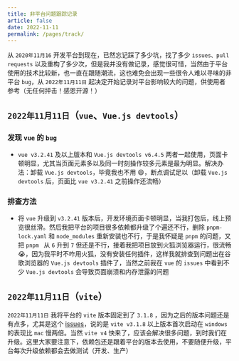 ```yaml
---
title: 非平台问题跟踪记录
article: false
date: 2022-11-11
permalink: /pages/track/
---
```


从 `2020年11月16` 开发平台到现在，已然忘记踩了多少坑，找了多少 `issues、pull requests` 以及重构了多少次，但是我并没有做记录，感觉很可惜，当然由于平台使用的技术比较新，也一直在跟随潮流，这也难免会出现一些很令人难以寻味的非平台 `bug`，从 `2022年11月11日` 起决定开始记录对平台影响较大的问题，供使用者参考（无任何抨击！感恩开源！）

## `2022年11月11日`（`vue`、`Vue.js devtools`）

### 发现 `vue` 的 `bug`

- `vue v3.2.41` 及以上版本和 `Vue.js devtools v6.4.5` 两者一起使用，页面卡顿明显，尤其当页面元素多以及同一时刻操作较多元素是最为明显。解决办法：卸载 `Vue.js devtools`，毕竟我也不用 😄，断点调试足以（卸载 `Vue.js devtools` 后，页面比 `vue v3.2.41` 之前操作还流畅）

### 排查方法

- 将 `vue` 升级到 `v3.2.41` 版本后，开发环境页面卡顿明显，当我打包后，线上预览很丝滑。然后我把平台的项目很多依赖都升级了个遍还不行，删除 `pnpm-lock.yaml` 和 `node_modules` 重新安装也不行，于是我怀疑是 `pnpm` 的问题，又把 `pnpm ` 从 `6` 升到 `7` 但还是不行，接着我把项目放到火狐浏览器运行，很流畅 😭，因为我平时不咋用火狐，没有安装任何插件，这样我就排查到问题出在谷歌浏览器的 `Vue.js devtools` 插件了，当然之前我在 `vue` 的 `issues` 中看到不少 `Vue.js devtools` 会导致页面崩溃和内存泄露的问题

## `2022年11月11日`（`vite`）

`2022年11月11日` 我将平台的 `vite` 版本固定到了 `3.1.8` ，因为之后的版本问题还是有点多，尤其是这个 [issues](https://github.com/vitejs/vite/issues/10658)，说的是 `vite v3.1.8` 以上版本首次启动在 `windows` 的表现比 `mac` 慢两倍。当然 `vite v4` 快来了，应该会解决很多问题，到时我们在升级。这里大家要注意下，依赖包还是跟着平台的版本去使用，不要随便升级，平台每次升级依赖都会去做测试（开发、生产）
